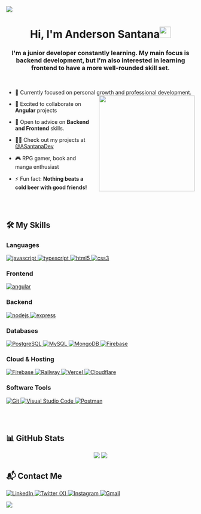 <img src="https://user-images.githubusercontent.com/73097560/115834477-dbab4500-a447-11eb-908a-139a6edaec5c.gif">

<h1 align="center">Hi, I'm Anderson Santana<img width="30px" src="https://raw.githubusercontent.com/iampavangandhi/iampavangandhi/master/gifs/Hi.gif"></h1>
<h3 font-size="20" align="center">
  I'm a junior developer constantly learning. My main focus is backend development, but I'm also interested in learning frontend to have a more well-rounded skill set.
</h3>

<br>

- 🌱 Currently focused on personal growth and professional development.
  <img align="right" style="width:16rem; height:auto; margin-left:20px;" src="https://media4.giphy.com/media/v1.Y2lkPTc5MGI3NjExbGJud2xnc21wbjdqeGx4aTg5cWN2bzRwOGI2dTA1NWFycXZ2MGdpdCZlcD12MV9pbnRlcm5hbF9naWZfYnlfaWQmY3Q9Zw/CrFLL3CnRpw5ddlBMm/giphy.gif"/>

- 👯 Excited to collaborate on **Angular** projects

- 🤝 Open to advice on **Backend and Frontend** skills.

- 👨‍💻 Check out my projects at [@ASantanaDev](github.com/ASantanaDev)

- 🎮 RPG gamer, book and manga enthusiast

- ⚡ Fun fact: **Nothing beats a cold beer with good friends!**

<br><br>

## 🛠️ My Skills

<h3>Languages</h3>
<p>
  <a href="https://developer.mozilla.org/en-US/docs/Web/JavaScript" target="_blank"> 
    <img src="https://img.shields.io/badge/Javascript-F7DF1E.svg?style=for-the-badge&logo=javascript&logoColor=black"
      alt="javascript"/> 
  </a>
  <a href="https://www.typescriptlang.org/" target="_blank"> 
    <img src="https://img.shields.io/badge/typescript-3178C6.svg?style=for-the-badge&logo=typescript&logoColor=white"
      alt="typescript"/>
  </a>
  <a href="https://www.w3.org/html/" target="_blank"> 
    <img src="https://img.shields.io/badge/html-E34F26.svg?style=for-the-badge&logo=html5&logoColor=white"
      alt="html5"/> 
  </a>
  <a href="https://www.w3schools.com/css/" target="_blank">
    <img src="https://img.shields.io/badge/css-1572B6.svg?style=for-the-badge&logo=css3&logoColor=white"
      alt="css3"/>
  </a>
</p>

<h3>Frontend</h3>
<p>
  <a href="https://angular.io/" target="_blank">
    <img src="https://img.shields.io/badge/Angular-DD0031.svg?style=for-the-badge&logo=angular&logoColor=white"
      alt="angular"/>
  </a>
</p>

<h3>Backend</h3>
<p>
  <a href="https://nodejs.org/" target="_blank">
    <img src="https://img.shields.io/badge/Node.js-339933.svg?style=for-the-badge&logo=node.js&logoColor=white"
      alt="nodejs"/>
  </a>
  <a href="https://expressjs.com/" target="_blank">
    <img src="https://img.shields.io/badge/Express.js-000000.svg?style=for-the-badge&logo=express&logoColor=white"
      alt="express"/>
  </a>
</p>

<h3>Databases</h3>
<p>
  <a href="https://www.postgresql.org/" target="_blank">
    <img src="https://img.shields.io/badge/PostgreSQL-336791.svg?style=for-the-badge&logo=postgresql&logoColor=white"
      alt="PostgreSQL"/>
  </a>
  <a href="https://www.mysql.com/" target="_blank">
    <img src="https://img.shields.io/badge/MySQL-4479A1.svg?style=for-the-badge&logo=mysql&logoColor=white"
      alt="MySQL"/>
  </a>
  <a href="https://www.mongodb.com/" target="_blank">
    <img src="https://img.shields.io/badge/MongoDB-47A248.svg?style=for-the-badge&logo=mongodb&logoColor=white"
      alt="MongoDB"/>
  </a>
  <a href="https://firebase.google.com/" target="_blank">
    <img src="https://img.shields.io/badge/Firebase-FFCA28.svg?style=for-the-badge&logo=firebase&logoColor=black"
      alt="Firebase"/>
  </a>
</p>

<h3>Cloud & Hosting</h3>
<p>
  <a href="https://firebase.google.com/" target="_blank">
    <img src="https://img.shields.io/badge/Firebase-FFCA28.svg?style=for-the-badge&logo=firebase&logoColor=black"
      alt="Firebase"/>
  </a>
  <a href="https://railway.app/" target="_blank">
    <img src="https://img.shields.io/badge/Railway-0B0D0E.svg?style=for-the-badge&logo=railway&logoColor=white"
      alt="Railway"/>
  </a>
  <a href="https://vercel.com/" target="_blank">
    <img src="https://img.shields.io/badge/Vercel-000000.svg?style=for-the-badge&logo=vercel&logoColor=white"
      alt="Vercel"/>
  </a>
  <a href="https://www.cloudflare.com/" target="_blank">
    <img src="https://img.shields.io/badge/Cloudflare-F38020.svg?style=for-the-badge&logo=cloudflare&logoColor=white"
      alt="Cloudflare"/>
  </a>
</p>

<h3>Software Tools</h3>
<p>
  <a href="https://git-scm.com/" target="_blank">
    <img src="https://img.shields.io/badge/Git-F05032.svg?style=for-the-badge&logo=git&logoColor=white"
      alt="Git"/>
  </a>
  <a href="https://code.visualstudio.com/" target="_blank">
    <img src="https://img.shields.io/badge/VS%20Code-007ACC.svg?style=for-the-badge&logo=visual-studio-code&logoColor=white"
      alt="Visual Studio Code"/>
  </a>
  <a href="https://www.postman.com/" target="_blank">
    <img src="https://img.shields.io/badge/Postman-FF6C37.svg?style=for-the-badge&logo=postman&logoColor=white"
      alt="Postman"/>
  </a>
</p>

<br><br>

## 📊 GitHub Stats
<div align="center">

[![](https://github-readme-stats.vercel.app/api?username=ASantanaDev&show_icons=true&theme=tokyonight&hide_border=true&locale=en)](https://github.com/ASantanaDev)
[![](https://github-readme-streak-stats.herokuapp.com/?user=ASantanaDev&theme=material-palenight)](https://github.com/ASantanaDev)

</div>

## 📬 Contact Me
<p>
  <a href="https://www.linkedin.com/in/anderson-santana-695b712b6" target="_blank">
    <img src="https://img.shields.io/badge/LinkedIn-0077B5.svg?style=for-the-badge&logo=linkedin&logoColor=white"
      alt="LinkedIn"/>
  </a>
  <a href="" target="_blank">
    <img src="https://img.shields.io/badge/X-000000.svg?style=for-the-badge&logo=twitter&logoColor=white"
      alt="Twitter (X)"/>
  </a>
  <a href="https://www.instagram.com/juvth505" target="_blank">
    <img src="https://img.shields.io/badge/Instagram-E4405F.svg?style=for-the-badge&logo=instagram&logoColor=white"
      alt="Instagram"/>
  </a>
  <a href="mailto:anderson.santana1717@gmail.com" target="_blank">
    <img src="https://img.shields.io/badge/Gmail-D14836.svg?style=for-the-badge&logo=gmail&logoColor=white"
      alt="Gmail"/>
  </a>
</p>

<img src="https://user-images.githubusercontent.com/73097560/115834477-dbab4500-a447-11eb-908a-139a6edaec5c.gif">


